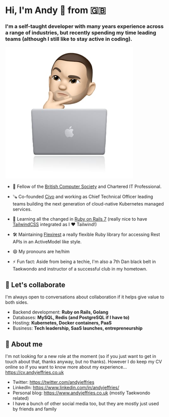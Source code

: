 

# Hi, I'm Andy 👋 from 🇬🇧

### I'm a self-taught developer with many years experience across a range of industries, but recently spending my time leading teams (although I still like to stay active in coding).

![image](README-images/image.jpg)

- 📜 Fellow of the [British Computer Society](https://www.bcs.org) and Chartered IT Professional.
- 🪚 Co-founded [Civo](https://www.civo.com) and working as Chief Technical Officer leading teams building the next generation of cloud-native Kubernetes managed services.
- 🌱 Learning all the changed in [Ruby on Rails 7](https://rubyonrails.org/2021/12/15/Rails-7-fulfilling-a-vision) (really nice to have [TailwindCSS](https://tailwindcss.com) integrated as I ❤️ Tailwind!)
- 🛠 Maintaining [Flexirest](https://github.com/flexirest/flexirest) a really flexible Ruby library for accessing Rest APIs in an ActiveModel like style.

- 😄 My pronouns are he/him
- ⚡ Fun fact: Aside from being a techie, I'm also a 7th Dan black belt in Taekwondo and instructor of a successful club in my hometown.



## 💬 Let's collaborate

I'm always open to conversations about collaboration if it helps give value to both sides.

* Backend development: **Ruby on Rails, Golang**
* Databases: **MySQL, Redis (and PostgreSQL if I have to)**
* Hosting: **Kubernetes, Docker containers, PaaS**
* Business: **Tech leadership, SaaS launches, entrepreneurship**



## 💬 About me

I'm not looking for a new role at the moment (so if you just want to get in touch about that, thanks anyway, but no thanks). However I do keep my CV online so if you want to know more about my experience... https://cv.andyjeffries.co.uk

* Twitter: https://twitter.com/andyjeffries
* LinkedIn: https://www.linkedin.com/in/andyjeffries/
* Personal blog: https://www.andyjeffries.co.uk (mostly Taekwondo related)
* I have a bunch of other social media too, but they are mostly just used by friends and family
